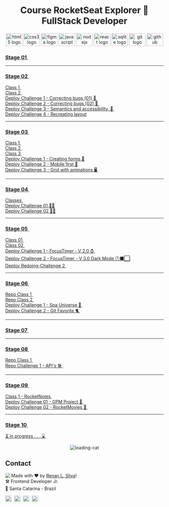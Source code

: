 <h1 align="center"> Course RocketSeat Explorer 🚀 FullStack Developer </h1>

###

<div align="center">
  <img src="https://cdn.jsdelivr.net/gh/devicons/devicon/icons/html5/html5-original.svg" height="40" width="52" alt="html5 logo"  />
  <img src="https://cdn.jsdelivr.net/gh/devicons/devicon/icons/css3/css3-original.svg" height="40" width="52" alt="css3 logo"  />
  <img src="https://cdn.jsdelivr.net/gh/devicons/devicon/icons/figma/figma-original.svg" height="40" width="52" alt="figma logo"   />        
  <img src="https://cdn.jsdelivr.net/gh/devicons/devicon/icons/javascript/javascript-original.svg" height="40" width="52" alt="javascript logo"  />
  <img src="https://cdn.jsdelivr.net/gh/devicons/devicon/icons/nodejs/nodejs-original.svg" height="40" width="52" alt="nodejs logo"  />
  <img src="https://cdn.jsdelivr.net/gh/devicons/devicon/icons/react/react-original-wordmark.svg" height="40" width="52" alt="react logo" />
  <img src="https://cdn.jsdelivr.net/gh/devicons/devicon/icons/sqlite/sqlite-original-wordmark.svg" height="40" width="52" alt="sqlite logo" /> 
  <img src="https://cdn.jsdelivr.net/gh/devicons/devicon/icons/git/git-original.svg" height="40" width="52" alt="git logo"  />
  <img src="https://cdn.jsdelivr.net/gh/devicons/devicon/icons/github/github-original.svg" height="40" width="52" alt="github logo"   />                                   
</div>
 
### <a  href="https://github.com/renyzeraa/rocketseat-explorer/tree/master/Stage01"> Stage 01 </a>&nbsp;
<hr>

### <a  href="https://github.com/renyzeraa/explorer-rocketseat/tree/master/Stage02"> Stage 02 </a>&nbsp;

<a href="https://renyzeraa.github.io/rocketseat-explorer/Stage02/aula1"> Class 1 </a>&nbsp; </br>
<a href="https://renyzeraa.github.io/rocketseat-explorer/Stage02/aula2"> Class 2 </a>&nbsp; </br>
<a href="https://renyzeraa.github.io/rocketseat-explorer/Stage02/Challenge1"> Deploy Challenge 1 - Correcting bugs (01) 👀 </a>&nbsp; </br>
<a href="https://renyzeraa.github.io/rocketseat-explorer/Stage02/Challenge2"> Deploy Challenge 2 - Correcting bugs (02) 👀 </a>&nbsp; </br>
<a href="https://renyzeraa.github.io/rocketseat-explorer/Stage02/Challenge3"> Deploy Challenge 3 - Semantics and accessibility. 💜 </a>&nbsp; </br>
<a href="https://renyzeraa.github.io/rocketseat-explorer/Stage02/Challenge4"> Deploy Challenge 4 - Recreating layout</a>&nbsp; </br>

<hr>
 
### <a align="center" href="https://github.com/renyzeraa/explorer-rocketseat/tree/master/Stage03"> Stage 03 </a>&nbsp;
<a href="https://renyzeraa.github.io/rocketseat-explorer/Stage03/aula1"> Class 1 </a>&nbsp; </br>
 <a href="https://renyzeraa.github.io/rocketseat-explorer/Stage03/aula2"> Class 2 </a>&nbsp; </br>
 <a href="https://renyzeraa.github.io/rocketseat-explorer/Stage03/aula3"> Class 3 </a>&nbsp; </br>
<a href="https://renyzeraa.github.io/rocketseat-explorer/Stage03/Challenge1"> Deploy Challenge 1 - Creating forms 📲</a>&nbsp;  
  <a href="https://renyzeraa.github.io/rocketseat-explorer/Stage03/Challenge2"> Deploy Challenge 2 - Mobile first 📱</a>&nbsp; </br>
<a href="https://renyzeraa.github.io/rocketseat-explorer/Stage03/Challenge3"> Deploy Challenge 3 - Grid with animations 🖥 </a>&nbsp; </br>
<hr>

### <a align="center" href="https://github.com/renyzeraa/explorer-rocketseat/tree/master/Stage04"> Stage 04 </a>&nbsp;

<a href="https://github.com/renyzeraa/explorer-rocketseat/tree/master/Stage04/aulas"> Classes </a>&nbsp; </br>
<a href="https://renyzeraa.github.io/rocketseat-explorer/Stage04/Challenge1"> Deploy Challenge 01 ✍🏽</a>&nbsp; </br>
<a href="https://renyzeraa.github.io/rocketseat-explorer/Stage04/Challenge2"> Deploy Challenge 02 ✍🏽</a>&nbsp; <hr>

### <a align="center" href="https://github.com/renyzeraa/rocketseat-explorer/tree/master/Stage05"> Stage 05 </a>&nbsp;

<a href="https://renyzeraa.github.io/rocketseat-explorer/Stage05/Aula01"> Class 01 </a>&nbsp; </br>
<a href="https://renyzeraa.github.io/rocketseat-explorer/Stage05/Aula02"> Class 02 </a>&nbsp; </br>
<a href="https://renyzeraa.github.io/rocketseat-explorer/Stage05/Challenge1"> Deploy Challenge 1 - FocusTimer - V 2.0 ⌚️ </a>&nbsp; </br>
<a href="https://renyzeraa.github.io/rocketseat-explorer/Stage05/Challenge2"> Deploy Challenge 2 - FocusTimer - V 3.0 Dark Mode 🕐⬛️⬜️</a>&nbsp; </br>
<a href="https://renyzeraa.github.io/rocketseat-explorer/Stage05/Redoing-Challenge2"> Deploy Redoing-Challenge 2 </a>&nbsp; </br>

<hr>

### <a align="center" href="https://github.com/renyzeraa/rocketseat-explorer/tree/master/Stage06"> Stage 06 </a>&nbsp;

<a href="https://github.com/renyzeraa/rocketseat-explorer/tree/master/Stage06/aula1">Repo Class 1 </a>&nbsp; </br>
<a href="https://github.com/renyzeraa/rocketseat-explorer/tree/master/Stage06/aula2">Repo Class 2 </a>&nbsp; </br>
<a href="https://renyzeraa.github.io/rocketseat-explorer/Stage06/Challenge1"> Deploy Challenge 1 - Spa Universe 🌌 </a>&nbsp; </br>
<a href="https://renyzeraa.github.io/rocketseat-explorer/Stage06/Challenge2"> Deploy Challenge 2 - Git Favorite 🐈 </a>&nbsp; </br>

<hr>

### <a align="center" href="https://github.com/renyzeraa/rocketseat-explorer/tree/master/Stage07"> Stage 07 </a>&nbsp; </br>

<hr>

### <a align="center" href="https://github.com/renyzeraa/rocketseat-explorer/tree/master/Stage08"> Stage 08 </a>&nbsp; </br>

<a href="https://github.com/renyzeraa/rocketseat-explorer/tree/master/Stage08/Aula01">Repo Class 1 </a>&nbsp; </br>
<a href="https://github.com/renyzeraa/rocketseat-explorer/tree/master/Stage08/Challenge01">Repo Challenge 1 - API's 🛠 </a>&nbsp; </br>

<hr>

### <a align="center" href="https://github.com/renyzeraa/rocketseat-explorer/tree/master/Stage09"> Stage 09 </a>&nbsp; </br>

<a href="https://github.com/renyzeraa/rocketseat-explorer/tree/master/Stage09/Aula01/rocketnotes"> Class 1 - RocketNotes </a>&nbsp; </br>
<a href="https://renyzeraa.github.io/rocketseat-explorer/Stage09/Challenge01"> Deploy Challenge 01 - GPM Project 🚗 </a>&nbsp; </br>
<a href="https://renyzeraa.github.io/rocketseat-explorer/Stage09/Challenge02"> Deploy Challenge 02 - RocketMovies 🎥 </a>&nbsp; </br>

<hr>

### <a align="center" href="https://github.com/renyzeraa/rocketseat-explorer/tree/master/Stage10"> Stage 10 </a>&nbsp; </br>

<a href="#"> ⏳ in progress . . . ⌛️ </a>&nbsp; </br>

<div align="center">
  
![loading-cat](https://user-images.githubusercontent.com/101990719/175840620-1627db7d-a201-403c-a5c5-3b3420593140.gif)
</div>

## Contact

<img align="left" src="https://avatars.githubusercontent.com/renyzeraa?size=100">

Made with ❤️ by [Renan L. Silva](https://github.com/renyzeraa)! <br>
🛠 Frontend Developer Jr. <br>
📍 Santa Catarina - Brazil <br>

<a href="https://www.linkedin.com/in/renyzeraa" target="_blank"><img src="https://img.shields.io/badge/LinkedIn-0077B5?style=flat&logo=linkedin&logoColor=white" alt="LinkedIn Badge" height="20"></a>&nbsp;
<a href="mailto:renansilvaytb@gmail.com" target="_blank"><img src="https://img.shields.io/badge/Gmail-D14836?style=flat&logo=gmail&logoColor=white" alt="Gmail Badge" height="20"></a>&nbsp;
<a href="#"><img src="https://img.shields.io/badge/Discord-%237289DA.svg?logo=discord&logoColor=white" title="renan_s#7826" alt="Discord Badge" height="20"></a>&nbsp;
<a href="https://www.github.com/renyzeraa" target="_blank"><img src="https://img.shields.io/badge/GitHub-100000?style=flat&logo=github&logoColor=white" alt="GitHub Badge" height="20"></a>&nbsp;

<br clear="left"/>
